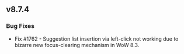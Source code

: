 
## v8.7.4
### Bug Fixes
* Fix #1762 - Suggestion list insertion via left-click not working due to bizarre new focus-clearing mechanism in WoW 8.3.

